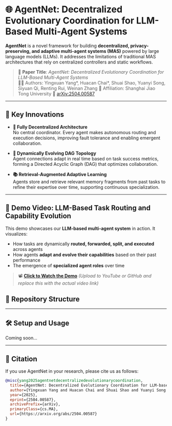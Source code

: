 # 🌐 AgentNet: Decentralized Evolutionary Coordination for LLM-Based Multi-Agent Systems

**AgentNet** is a novel framework for building **decentralized, privacy-preserving, and adaptive multi-agent systems (MAS)** powered by large language models (LLMs). It addresses the limitations of traditional MAS architectures that rely on centralized controllers and static workflows.

> 📄 **Paper Title**: *AgentNet: Decentralized Evolutionary Coordination for LLM-Based Multi-Agent Systems*  
> 👨‍🔬 Authors: Yingxuan Yang*, Huacan Chai*, Shuai Shao, Yuanyi Song, Siyuan Qi, Renting Rui, Weinan Zhang
> 🏫 Affiliation: Shanghai Jiao Tong University
> 📎 [arXiv:2504.00587](https://arxiv.org/abs/2504.00587)

---

## 🚀 Key Innovations

- **🧠 Fully Decentralized Architecture**  
  No central coordinator. Every agent makes autonomous routing and execution decisions, improving fault tolerance and enabling emergent collaboration.

- **🔀 Dynamically Evolving DAG Topology**  
  Agent connections adapt in real time based on task success metrics, forming a Directed Acyclic Graph (DAG) that optimizes collaboration.

- **📚 Retrieval-Augmented Adaptive Learning**  
  Agents store and retrieve relevant memory fragments from past tasks to refine their expertise over time, supporting continuous specialization.

---

## 🎥 Demo Video: LLM-Based Task Routing and Capability Evolution

This demo showcases our **LLM-based multi-agent system** in action. It visualizes:

- How tasks are dynamically **routed, forwarded, split, and executed** across agents  
- How agents **adapt and evolve their capabilities** based on their past performance  
- The emergence of **specialized agent roles** over time

> 📽️ **[Click to Watch the Demo](#)** *(Upload to YouTube or GitHub and replace this with the actual video link)*



## 📁 Repository Structure


---

## 🛠️ Setup and Usage

Coming soon...

---

## 📌 Citation

If you use AgentNet in your research, please cite us as follows:

```bibtex
@misc{yang2025agentnetdecentralizedevolutionarycoordination,
  title={AgentNet: Decentralized Evolutionary Coordination for LLM-based Multi-Agent Systems}, 
  author={Yingxuan Yang and Huacan Chai and Shuai Shao and Yuanyi Song and Siyuan Qi and Renting Rui and Weinan Zhang},
  year={2025},
  eprint={2504.00587},
  archivePrefix={arXiv},
  primaryClass={cs.MA},
  url={https://arxiv.org/abs/2504.00587}
}

